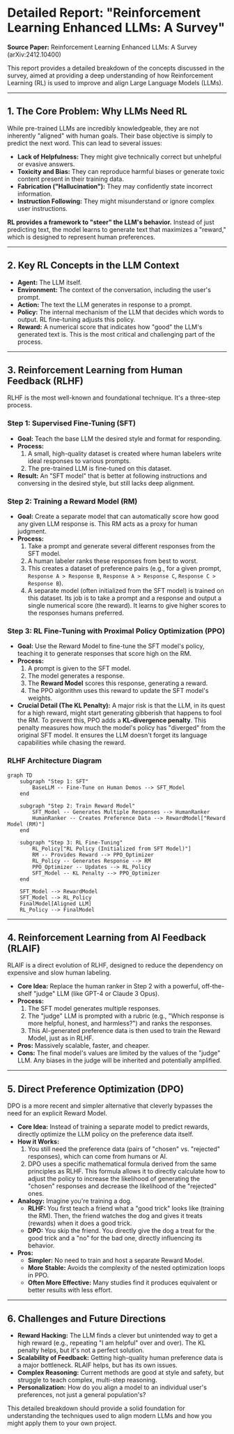# Detailed Report: "Reinforcement Learning Enhanced LLMs: A Survey"

**Source Paper:** Reinforcement Learning Enhanced LLMs: A Survey (arXiv:2412.10400)

This report provides a detailed breakdown of the concepts discussed in the survey, aimed at providing a deep understanding of how Reinforcement Learning (RL) is used to improve and align Large Language Models (LLMs).

---

## 1. The Core Problem: Why LLMs Need RL

While pre-trained LLMs are incredibly knowledgeable, they are not inherently "aligned" with human goals. Their base objective is simply to predict the next word. This can lead to several issues:

- **Lack of Helpfulness:** They might give technically correct but unhelpful or evasive answers.
- **Toxicity and Bias:** They can reproduce harmful biases or generate toxic content present in their training data.
- **Fabrication ("Hallucination"):** They may confidently state incorrect information.
- **Instruction Following:** They might misunderstand or ignore complex user instructions.

**RL provides a framework to "steer" the LLM's behavior.** Instead of just predicting text, the model learns to generate text that maximizes a "reward," which is designed to represent human preferences.

---

## 2. Key RL Concepts in the LLM Context

- **Agent:** The LLM itself.
- **Environment:** The context of the conversation, including the user's prompt.
- **Action:** The text the LLM generates in response to a prompt.
- **Policy:** The internal mechanism of the LLM that decides which words to output. RL fine-tuning adjusts this policy.
- **Reward:** A numerical score that indicates how "good" the LLM's generated text is. This is the most critical and challenging part of the process.

---

## 3. Reinforcement Learning from Human Feedback (RLHF)

RLHF is the most well-known and foundational technique. It's a three-step process.

### Step 1: Supervised Fine-Tuning (SFT)

- **Goal:** Teach the base LLM the desired style and format for responding.
- **Process:**
    1.  A small, high-quality dataset is created where human labelers write ideal responses to various prompts.
    2.  The pre-trained LLM is fine-tuned on this dataset.
- **Result:** An "SFT model" that is better at following instructions and conversing in the desired style, but still lacks deep alignment.

### Step 2: Training a Reward Model (RM)

- **Goal:** Create a separate model that can automatically score how good any given LLM response is. This RM acts as a proxy for human judgment.
- **Process:**
    1.  Take a prompt and generate several different responses from the SFT model.
    2.  A human labeler ranks these responses from best to worst.
    3.  This creates a dataset of preference pairs (e.g., for a given prompt, `Response A > Response B`, `Response A > Response C`, `Response C > Response B`).
    4.  A separate model (often initialized from the SFT model) is trained on this dataset. Its job is to take a prompt and a response and output a single numerical score (the reward). It learns to give higher scores to the responses humans preferred.

### Step 3: RL Fine-Tuning with Proximal Policy Optimization (PPO)

- **Goal:** Use the Reward Model to fine-tune the SFT model's policy, teaching it to generate responses that score high on the RM.
- **Process:**
    1.  A prompt is given to the SFT model.
    2.  The model generates a response.
    3.  The **Reward Model** scores this response, generating a reward.
    4.  The PPO algorithm uses this reward to update the SFT model's weights.
- **Crucial Detail (The KL Penalty):** A major risk is that the LLM, in its quest for a high reward, might start generating gibberish that happens to fool the RM. To prevent this, PPO adds a **KL-divergence penalty**. This penalty measures how much the model's policy has "diverged" from the original SFT model. It ensures the LLM doesn't forget its language capabilities while chasing the reward.

### RLHF Architecture Diagram

```mermaid
graph TD
    subgraph "Step 1: SFT"
        BaseLLM -- Fine-Tune on Human Demos --> SFT_Model
    end

    subgraph "Step 2: Train Reward Model"
        SFT_Model -- Generates Multiple Responses --> HumanRanker
        HumanRanker -- Creates Preference Data --> RewardModel["Reward Model (RM)"]
    end

    subgraph "Step 3: RL Fine-Tuning"
        RL_Policy["RL Policy (Initialized from SFT Model)"]
        RM -- Provides Reward --> PPO_Optimizer
        RL_Policy -- Generates Response --> RM
        PPO_Optimizer -- Updates --> RL_Policy
        SFT_Model -- KL Penalty --> PPO_Optimizer
    end

    SFT_Model --> RewardModel
    SFT_Model --> RL_Policy
    FinalModel[Aligned LLM]
    RL_Policy --> FinalModel
```

---

## 4. Reinforcement Learning from AI Feedback (RLAIF)

RLAIF is a direct evolution of RLHF, designed to reduce the dependency on expensive and slow human labeling.

- **Core Idea:** Replace the human ranker in Step 2 with a powerful, off-the-shelf "judge" LLM (like GPT-4 or Claude 3 Opus).
- **Process:**
    1.  The SFT model generates multiple responses.
    2.  The "judge" LLM is prompted with a rubric (e.g., "Which response is more helpful, honest, and harmless?") and ranks the responses.
    3.  This AI-generated preference data is then used to train the Reward Model, just as in RLHF.
- **Pros:** Massively scalable, faster, and cheaper.
- **Cons:** The final model's values are limited by the values of the "judge" LLM. Any biases in the judge will be inherited and potentially amplified.

---

## 5. Direct Preference Optimization (DPO)

DPO is a more recent and simpler alternative that cleverly bypasses the need for an explicit Reward Model.

- **Core Idea:** Instead of training a separate model to predict rewards, directly optimize the LLM policy on the preference data itself.
- **How it Works:**
    1.  You still need the preference data (pairs of "chosen" vs. "rejected" responses), which can come from humans or AI.
    2.  DPO uses a specific mathematical formula derived from the same principles as RLHF. This formula allows it to directly calculate how to adjust the policy to increase the likelihood of generating the "chosen" responses and decrease the likelihood of the "rejected" ones.
- **Analogy:** Imagine you're training a dog.
    - **RLHF:** You first teach a friend what a "good trick" looks like (training the RM). Then, the friend watches the dog and gives it treats (rewards) when it does a good trick.
    - **DPO:** You skip the friend. You directly give the dog a treat for the good trick and a "no" for the bad one, directly influencing its behavior.
- **Pros:**
    - **Simpler:** No need to train and host a separate Reward Model.
    - **More Stable:** Avoids the complexity of the nested optimization loops in PPO.
    - **Often More Effective:** Many studies find it produces equivalent or better results with less effort.

---

## 6. Challenges and Future Directions

- **Reward Hacking:** The LLM finds a clever but unintended way to get a high reward (e.g., repeating "I am helpful" over and over). The KL penalty helps, but it's not a perfect solution.
- **Scalability of Feedback:** Getting high-quality human preference data is a major bottleneck. RLAIF helps, but has its own issues.
- **Complex Reasoning:** Current methods are good at style and safety, but struggle to teach complex, multi-step reasoning.
- **Personalization:** How do you align a model to an individual user's preferences, not just a general population's?

This detailed breakdown should provide a solid foundation for understanding the techniques used to align modern LLMs and how you might apply them to your own project.

